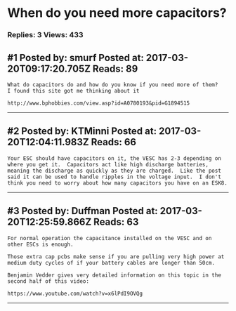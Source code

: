 # When do you need more capacitors?

### Replies: 3 Views: 433

## \#1 Posted by: smurf Posted at: 2017-03-20T09:17:20.705Z Reads: 89

```
What do capacitors do and how do you know if you need more of them?
I found this site got me thinking about it

http://www.bphobbies.com/view.asp?id=A0780193&pid=G1894515
```

---
## \#2 Posted by: KTMinni Posted at: 2017-03-20T12:04:11.983Z Reads: 66

```
Your ESC should have capacitors on it, the VESC has 2-3 depending on where you get it.  Capacitors act like high discharge batteries, meaning the discharge as quickly as they are charged.  Like the post said it can be used to handle ripples in the voltage input.  I don't think you need to worry about how many capacitors you have on an ESK8.
```

---
## \#3 Posted by: Duffman Posted at: 2017-03-20T12:25:59.866Z Reads: 63

```
For normal operation the capacitance installed on the VESC and on other ESCs is enough.

Those extra cap pcbs make sense if you are pulling very high power at medium duty cycles of if your battery cables are longer than 50cm.

Benjamin Vedder gives very detailed information on this topic in the second half of this video:

https://www.youtube.com/watch?v=x6lPdI9OVQg
```

---
